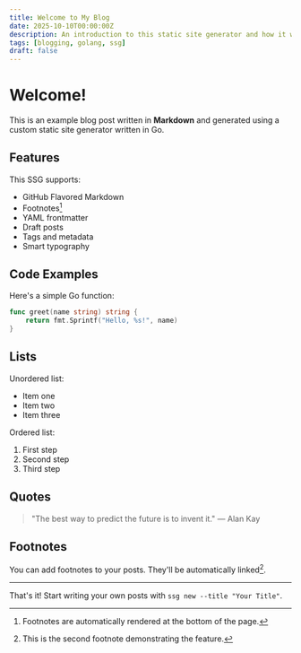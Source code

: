 ```yaml
---
title: Welcome to My Blog
date: 2025-10-10T00:00:00Z
description: An introduction to this static site generator and how it works
tags: [blogging, golang, ssg]
draft: false
---
```


# Welcome!

This is an example blog post written in **Markdown** and generated using a custom static site generator written in Go.

## Features

This SSG supports:

- GitHub Flavored Markdown
- Footnotes[^1]
- YAML frontmatter
- Draft posts
- Tags and metadata
- Smart typography

## Code Examples

Here's a simple Go function:

```go
func greet(name string) string {
    return fmt.Sprintf("Hello, %s!", name)
}
```

## Lists

Unordered list:
- Item one
- Item two
- Item three

Ordered list:
1. First step
2. Second step
3. Third step

## Quotes

> "The best way to predict the future is to invent it."
> — Alan Kay

## Footnotes

You can add footnotes to your posts. They'll be automatically linked[^2].

[^1]: Footnotes are automatically rendered at the bottom of the page.
[^2]: This is the second footnote demonstrating the feature.

---

That's it! Start writing your own posts with `ssg new --title "Your Title"`.